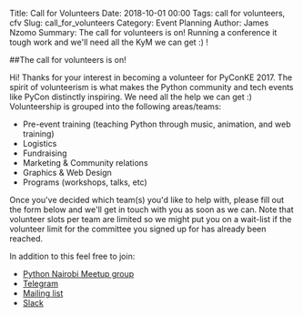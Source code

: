 Title: Call for Volunteers
Date: 2018-10-01 00:00
Tags: call for volunteers, cfv
Slug: call_for_volunteers
Category: Event Planning
Author: James Nzomo
Summary: The call for volunteers is on! Running a conference it tough work and we'll need all the KyM we can get :) !


##The call for volunteers is on!

Hi! Thanks for your interest in becoming a volunteer for PyConKE 2017.
The spirit of volunteerism is what makes the Python community and tech
events like PyCon distinctly inspiring. We need all the help we can get :)
Volunteership is grouped into the following areas/teams:

  - Pre-event training (teaching Python through music, animation, and web training)
  - Logistics
  - Fundraising
  - Marketing & Community relations
  - Graphics & Web Design
  - Programs (workshops, talks, etc)

Once you've decided which team(s) you'd like to help with, please fill out
the form below and we'll get in touch with you as soon as we can. Note that
volunteer slots per team are limited so we might put you on a wait-list if
the volunteer limit for the committee you signed up for has already been
reached.

In addition to this feel free to join:

  - [Python Nairobi Meetup group](https://www.meetup.com/Python-Nairobi/)
  - [Telegram](https://telegram.me/pythonKE)
  - [Mailing list](https://mail.python.org/mailman/listinfo/python-ke)
  - [Slack](https://python-ke.herokuapp.com/)